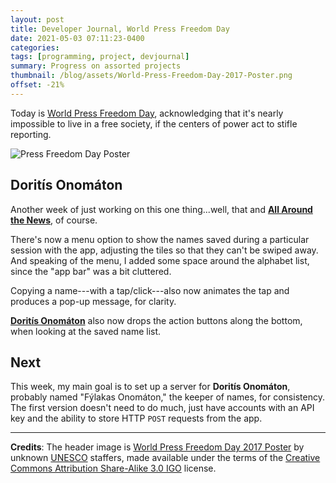 ```yaml
---
layout: post
title: Developer Journal, World Press Freedom Day
date: 2021-05-03 07:11:23-0400
categories:
tags: [programming, project, devjournal]
summary: Progress on assorted projects
thumbnail: /blog/assets/World-Press-Freedom-Day-2017-Poster.png
offset: -21%
---
```


Today is [World Press Freedom Day](https://en.wikipedia.org/wiki/World_Press_Freedom_Day), acknowledging that it's nearly impossible to live in a free society, if the centers of power act to stifle reporting.

![Press Freedom Day Poster](/blog/assets/World-Press-Freedom-Day-2017-Poster.png "Press Freedom Day Poster")

## Doritís Onomáton

Another week of just working on this one thing...well, that and [**All Around the News**](https://allaroundthe.news), of course.

There's now a menu option to show the names saved during a particular session with the app, adjusting the tiles so that they can't be swiped away.  And speaking of the menu, I added some space around the alphabet list, since the "app bar" was a bit cluttered.

Copying a name---with a tap/click---also now animates the tap and produces a pop-up message, for clarity.

[**Doritís Onomáton**](https://github.com/jcolag/doritis-onomaton/) also now drops the action buttons along the bottom, when looking at the saved name list.

## Next

This week, my main goal is to set up a server for **Doritís Onomáton**, probably named "Fýlakas Onomáton," the keeper of names, for consistency.  The first version doesn't need to do much, just have accounts with an API key and the ability to store HTTP `POST` requests from the app.

* * *

**Credits**:  The header image is [World Press Freedom Day 2017 Poster](https://commons.wikimedia.org/wiki/File:World_Press_Freedom_Day_2017_Poster.jpg) by unknown [UNESCO](https://en.unesco.org/) staffers, made available under the terms of the [Creative Commons Attribution Share-Alike 3.0 IGO](https://creativecommons.org/licenses/by-sa/3.0/igo/deed.en) license.
